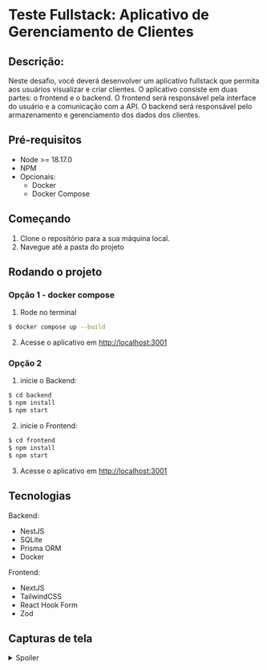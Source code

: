 # Teste Fullstack: Aplicativo de Gerenciamento de Clientes

## Descrição:

Neste desafio, você deverá desenvolver um aplicativo fullstack que permita aos usuários visualizar e criar clientes. O aplicativo consiste em duas partes: o frontend e o backend. O frontend será responsável pela interface do usuário e a comunicação com a API. O backend será responsável pelo armazenamento e gerenciamento dos dados dos clientes.

## Pré-requisitos

- Node >= 18.17.0
- NPM
- Opcionais:
  - Docker
  - Docker Compose

## Começando

1. Clone o repositório para a sua máquina local.
2. Navegue até a pasta do projeto

## Rodando o projeto

### Opção 1 - docker compose

1. Rode no terminal

```bash
$ docker compose up --build
```

2. Acesse o aplicativo em [http://localhost:3001](http://localhost:3001)

### Opção 2

1. inicie o Backend:

```bash
$ cd backend
$ npm install
$ npm start
```

2. inicie o Frontend:

```bash
$ cd frontend
$ npm install
$ npm start
```

3. Acesse o aplicativo em [http://localhost:3001](http://localhost:3001)

## Tecnologias

Backend:

- NestJS
- SQLite
- Prisma ORM
- Docker

Frontend:

- NextJS
- TailwindCSS
- React Hook Form
- Zod

## Capturas de tela
<details>
  <summary>Spoiler</summary>
  
  ![screencapture-localhost-3001-2024-03-18-13_33_31](https://github.com/gialencar/uol-test-fullstack/assets/11895696/9c7c0974-a1a5-4eae-9db9-2c2d6998e774)
  
</details>



